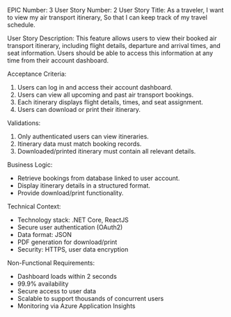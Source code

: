 EPIC Number: 3
User Story Number: 2
User Story Title: As a traveler, I want to view my air transport itinerary, So that I can keep track of my travel schedule.

User Story Description: This feature allows users to view their booked air transport itinerary, including flight details, departure and arrival times, and seat information. Users should be able to access this information at any time from their account dashboard.

Acceptance Criteria:
1. Users can log in and access their account dashboard.
2. Users can view all upcoming and past air transport bookings.
3. Each itinerary displays flight details, times, and seat assignment.
4. Users can download or print their itinerary.

Validations:
1. Only authenticated users can view itineraries.
2. Itinerary data must match booking records.
3. Downloaded/printed itinerary must contain all relevant details.

Business Logic:
- Retrieve bookings from database linked to user account.
- Display itinerary details in a structured format.
- Provide download/print functionality.

Technical Context:
- Technology stack: .NET Core, ReactJS
- Secure user authentication (OAuth2)
- Data format: JSON
- PDF generation for download/print
- Security: HTTPS, user data encryption

Non-Functional Requirements:
- Dashboard loads within 2 seconds
- 99.9% availability
- Secure access to user data
- Scalable to support thousands of concurrent users
- Monitoring via Azure Application Insights